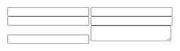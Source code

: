 <form name="approved-comments" netlify netlify-honeypot="full-name">
  <input type="text" name="full-name">
  <input type="text" name="path">
  <input type="text" name="received">
  <input type="text" name="name" id="name">
  <input type="email" name="email" id="email">
  <textarea name="comment" id="comment"></textarea>
</form>